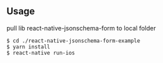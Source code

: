 ## Usage
pull lib react-native-jsonschema-form to local folder


```shell
$ cd ./react-native-jsonschema-form-example
$ yarn install
$ react-native run-ios
```
